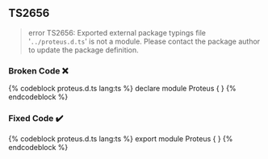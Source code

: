 ## TS2656

> error TS2656: Exported external package typings file '`../proteus.d.ts`' is not a module. Please contact the package author to update the package definition.

### Broken Code ❌

<!-- prettier-ignore-start -->
{% codeblock proteus.d.ts lang:ts %}
declare module Proteus {
}
{% endcodeblock %}
<!-- prettier-ignore-end -->

### Fixed Code ✔️

<!-- prettier-ignore-start -->
{% codeblock proteus.d.ts lang:ts %}
export module Proteus {
}
{% endcodeblock %}
<!-- prettier-ignore-end -->
